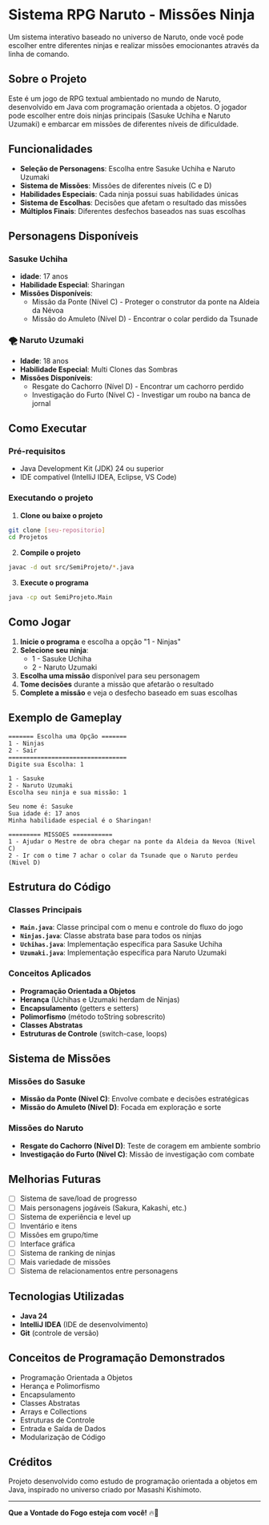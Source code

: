 #  Sistema RPG Naruto - Missões Ninja

Um sistema interativo baseado no universo de Naruto, onde você pode escolher entre diferentes ninjas e realizar missões emocionantes através da linha de comando.

##  Sobre o Projeto

Este é um jogo de RPG textual ambientado no mundo de Naruto, desenvolvido em Java com programação orientada a objetos. O jogador pode escolher entre dois ninjas principais (Sasuke Uchiha e Naruto Uzumaki) e embarcar em missões de diferentes níveis de dificuldade.

##  Funcionalidades

-  **Seleção de Personagens**: Escolha entre Sasuke Uchiha e Naruto Uzumaki
-  **Sistema de Missões**: Missões de diferentes níveis (C e D)
-  **Habilidades Especiais**: Cada ninja possui suas habilidades únicas
-  **Sistema de Escolhas**: Decisões que afetam o resultado das missões
-  **Múltiplos Finais**: Diferentes desfechos baseados nas suas escolhas

##  Personagens Disponíveis

###  Sasuke Uchiha
- **idade**: 17 anos
- **Habilidade Especial**: Sharingan
- **Missões Disponíveis**:
  - Missão da Ponte (Nível C) - Proteger o construtor da ponte na Aldeia da Névoa
  - Missão do Amuleto (Nível D) - Encontrar o colar perdido da Tsunade

### 🌪️ Naruto Uzumaki
- **Idade**: 18 anos
- **Habilidade Especial**: Multi Clones das Sombras
- **Missões Disponíveis**:
  - Resgate do Cachorro (Nível D) - Encontrar um cachorro perdido
  - Investigação do Furto (Nível C) - Investigar um roubo na banca de jornal

##  Como Executar

### Pré-requisitos
- Java Development Kit (JDK) 24 ou superior
- IDE compatível (IntelliJ IDEA, Eclipse, VS Code)

### Executando o projeto

1. **Clone ou baixe o projeto**
```bash
git clone [seu-repositorio]
cd Projetos
```

2. **Compile o projeto**
```bash
javac -d out src/SemiProjeto/*.java
```

3. **Execute o programa**
```bash
java -cp out SemiProjeto.Main
```

##  Como Jogar

1. **Inicie o programa** e escolha a opção "1 - Ninjas"
2. **Selecione seu ninja**:
   - 1 - Sasuke Uchiha
   - 2 - Naruto Uzumaki
3. **Escolha uma missão** disponível para seu personagem
4. **Tome decisões** durante a missão que afetarão o resultado
5. **Complete a missão** e veja o desfecho baseado em suas escolhas

##  Exemplo de Gameplay

```
======= Escolha uma Opção =======
1 - Ninjas 
2 - Sair 
=================================
Digite sua Escolha: 1

1 - Sasuke
2 - Naruto Uzumaki
Escolha seu ninja e sua missão: 1

Seu nome é: Sasuke
Sua idade é: 17 anos
Minha habilidade especial é o Sharingan!

========= MISSOES ===========
1 - Ajudar o Mestre de obra chegar na ponte da Aldeia da Nevoa (Nivel C)
2 - Ir com o time 7 achar o colar da Tsunade que o Naruto perdeu (Nivel D)
```

##  Estrutura do Código

### Classes Principais

- **`Main.java`**: Classe principal com o menu e controle do fluxo do jogo
- **`Ninjas.java`**: Classe abstrata base para todos os ninjas
- **`Uchihas.java`**: Implementação específica para Sasuke Uchiha
- **`Uzumaki.java`**: Implementação específica para Naruto Uzumaki

### Conceitos Aplicados

-  **Programação Orientada a Objetos**
-  **Herança** (Uchihas e Uzumaki herdam de Ninjas)
-  **Encapsulamento** (getters e setters)
-  **Polimorfismo** (método toString sobrescrito)
-  **Classes Abstratas**
-  **Estruturas de Controle** (switch-case, loops)

##  Sistema de Missões

### Missões do Sasuke
- **Missão da Ponte (Nível C)**: Envolve combate e decisões estratégicas
- **Missão do Amuleto (Nível D)**: Focada em exploração e sorte

### Missões do Naruto
- **Resgate do Cachorro (Nível D)**: Teste de coragem em ambiente sombrio
- **Investigação do Furto (Nível C)**: Missão de investigação com combate

##  Melhorias Futuras

- [ ] Sistema de save/load de progresso
- [ ] Mais personagens jogáveis (Sakura, Kakashi, etc.)
- [ ] Sistema de experiência e level up
- [ ] Inventário e itens
- [ ] Missões em grupo/time
- [ ] Interface gráfica
- [ ] Sistema de ranking de ninjas
- [ ] Mais variedade de missões
- [ ] Sistema de relacionamentos entre personagens

##  Tecnologias Utilizadas

- **Java 24**
- **IntelliJ IDEA** (IDE de desenvolvimento)
- **Git** (controle de versão)

##  Conceitos de Programação Demonstrados

- Programação Orientada a Objetos
- Herança e Polimorfismo
- Encapsulamento
- Classes Abstratas
- Arrays e Collections
- Estruturas de Controle
- Entrada e Saída de Dados
- Modularização de Código

##  Créditos

Projeto desenvolvido como estudo de programação orientada a objetos em Java, inspirado no universo criado por Masashi Kishimoto.

---

**Que a Vontade do Fogo esteja com você!** 🔥🍃

